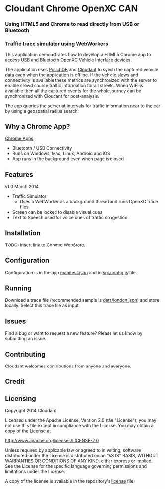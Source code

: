 # Cloudant Chrome OpenXC CAN
### Using HTML5 and Chrome to read directly from USB or Bluetooth
### Traffic trace simulator using WebWorkers 

This application demonstrates how to develop a HTML5 Chrome app to access USB and Bluetooth [OpenXC](http://openxcplatform.com/) Vehicle Interface devices. 

The application uses [PouchDB](http://pouchdb.com/) and [Cloudant](https://cloudant.com/) to synch the captured vehicle data even when the application is offline. If the vehicle slows and connectivity is available these metrics are synchronized with the server to enable crowd source traffic information for all streets. When WIFI is available then all the captured events for the whole journey can be synchronized with Cloudant for post-analysis.

The app queries the server at intervals for traffic information near to the car by using a geospatial radius search.

## Why a Chrome App?

[Chrome Apps](https://developers.google.com/chrome/apps/docs/developers_guide) 
  
  * Bluetooth / USB Connectivity
  * Runs on Windows, Mac, Linux, Android and iOS 
  * App runs in the background even when page is closed

## Features 

v1.0 March 2014 

  * Traffic Simulator
  	* Uses a WebWorker as a background thread and runs OpenXC trace files
  * Screen can be locked to disable visual cues
  * Text to Speech used for voice cues of traffic congestion
 
## Installation 

TODO: Insert link to Chrome WebStore.

## Configuration 

Configuration is in the app [manifest.json](https://raw.github.com/cloudant/openxc-js/master/manifest.json) and in [src/config.js](https://raw.github.com/cloudant/openxc-js/master/src/config.js) file.
  
## Running

Download a trace file (recommended sample is [data/london.json](https://raw.github.com/cloudant/openxc-js/master/data/london.json)) and store locally. Select this trace file as input.

## Issues

Find a bug or want to request a new feature?  Please let us know by submitting an issue.

## Contributing

Cloudant welcomes contributions from anyone and everyone. 

## Credit

## Licensing

Copyright 2014 Cloudant

Licensed under the Apache License, Version 2.0 (the "License");
you may not use this file except in compliance with the License.
You may obtain a copy of the License at

   http://www.apache.org/licenses/LICENSE-2.0

Unless required by applicable law or agreed to in writing, software
distributed under the License is distributed on an "AS IS" BASIS,
WITHOUT WARRANTIES OR CONDITIONS OF ANY KIND, either express or implied.
See the License for the specific language governing permissions and
limitations under the License.

A copy of the license is available in the repository's [license](https://raw.github.com/cloudant/openxc-js/master/LICENSE) file.
